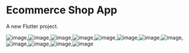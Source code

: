# Ecommerce Shop App

A new Flutter project.

![image](https://github.com/AhmedYasserabdelraziq/Ecommerce-shop-app/assets/129339360/430ce3c9-585a-4a28-9e37-189a7f32688d),![image](https://github.com/AhmedYasserabdelraziq/Ecommerce-shop-app/assets/129339360/b91c5af9-f2ea-40be-869b-0a3142c8d11b),![image](https://github.com/AhmedYasserabdelraziq/Ecommerce-shop-app/assets/129339360/a9b3cc9e-0605-4ade-bde6-f450f1da5bf9),![image](https://github.com/AhmedYasserabdelraziq/Ecommerce-shop-app/assets/129339360/e78038a6-7a7f-4dcd-85b1-a04a4e7db969),![image](https://github.com/AhmedYasserabdelraziq/Ecommerce-shop-app/assets/129339360/903b3c42-5810-4d3f-a6b4-1ab0ffccb6f6),![image](https://github.com/AhmedYasserabdelraziq/Ecommerce-shop-app/assets/129339360/a599938f-6355-4a4b-a8c5-97cccf33e823),![image](https://github.com/AhmedYasserabdelraziq/Ecommerce-shop-app/assets/129339360/831f58dd-0655-49d5-a4f8-7f5bd4e2b8d8),![image](https://github.com/AhmedYasserabdelraziq/Ecommerce-shop-app/assets/129339360/ae351eab-af4e-4c2c-848c-1cdff5dda96d),![image](https://github.com/AhmedYasserabdelraziq/Ecommerce-shop-app/assets/129339360/de506368-ac2b-4ad4-bc38-cfc470494320),![image](https://github.com/AhmedYasserabdelraziq/Ecommerce-shop-app/assets/129339360/10be18ba-7754-4b1a-a7cf-0ae43e966e29),![image](https://github.com/AhmedYasserabdelraziq/Ecommerce-shop-app/assets/129339360/0af163a7-9909-4eeb-a31d-56ee07468e28),![image](https://github.com/AhmedYasserabdelraziq/Ecommerce-shop-app/assets/129339360/49133c03-976f-402a-b91b-648c207bba42)

